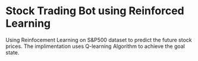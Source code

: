 # Stock Trading Bot using Reinforced Learning

Using Reinfocement Learning on S&P500 dataset to predict the future stock prices. The implimentation uses Q-learning Algorithm to achieve the goal state. 
